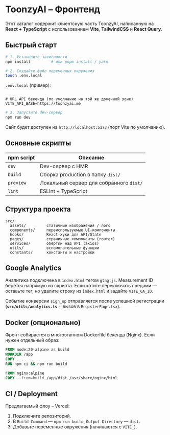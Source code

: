 # ToonzyAI – Фронтенд

Этот каталог содержит клиентскую часть ToonzyAI, написанную на **React + TypeScript** c использованием **Vite**, **TailwindCSS** и **React Query**.

## Быстрый старт

```bash
# 1. Установите зависимости
npm install         # или pnpm install / yarn

# 2. Создайте файл переменных окружения
touch .env.local
```

`.env.local` (пример):
```env

# URL API бекенда (по умолчанию на той же доменной зоне)
VITE_API_BASE=https://toonzyai.me
```

```bash
# 3. Запустите dev-сервер
npm run dev
```

Сайт будет доступен на `http://localhost:5173` (порт Vite по умолчанию).

## Основные скрипты
| npm script            | Описание                                   |
|-----------------------|--------------------------------------------|
| `dev`                 | Dev-сервер с HMR                           |
| `build`               | Сборка production в папку `dist/`          |
| `preview`             | Локальный сервер для собранного `dist/`    |
| `lint`                | ESLint + TypeScript                       |

## Структура проекта
```
src/
  assets/         статичные изображения / лого
  components/     переиспользуемые UI-компоненты
  hooks/          React-хуки для API/State
  pages/          страничные компоненты (router)
  services/       обёртки над API (axios)
  utils/          вспомогательные функции
  constants/      константы и настройки
```

## Google Analytics
Аналитика подключена в `index.html` тегом `gtag.js`. Measurement ID берётся напрямую из скрипта.
Если хотите переключать средами — оставьте тег, но удалите строку из `index.html` и задайте `VITE_GA_ID`.

Событие конверсии `sign_up` отправляется после успешной регистрации (**`src/utils/analytics.ts`** + вызов в `RegisterPage.tsx`).

## Docker (опционально)
Фронт собирается в многоэтапном Dockerfile бекенда (Nginx). Если нужен отдельный образ:
```dockerfile
FROM node:20-alpine as build
WORKDIR /app
COPY . .
RUN npm ci && npm run build

FROM nginx:alpine
COPY --from=build /app/dist /usr/share/nginx/html
```

## CI / Deployment
Предлагаемый флоу – Vercel:
1. Подключите репозиторий.
2. В `Build Command` — `npm run build`, `Output Directory` — `dist`.
3. Добавьте переменные окружения (начинаются с `VITE_`). 